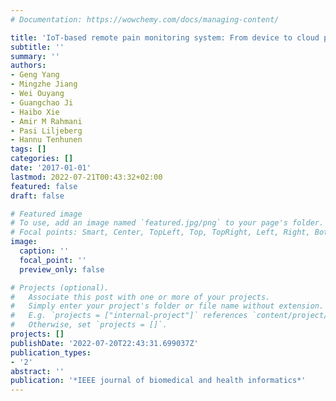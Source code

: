 ```yaml
---
# Documentation: https://wowchemy.com/docs/managing-content/

title: 'IoT-based remote pain monitoring system: From device to cloud platform'
subtitle: ''
summary: ''
authors:
- Geng Yang
- Mingzhe Jiang
- Wei Ouyang
- Guangchao Ji
- Haibo Xie
- Amir M Rahmani
- Pasi Liljeberg
- Hannu Tenhunen
tags: []
categories: []
date: '2017-01-01'
lastmod: 2022-07-21T00:43:32+02:00
featured: false
draft: false

# Featured image
# To use, add an image named `featured.jpg/png` to your page's folder.
# Focal points: Smart, Center, TopLeft, Top, TopRight, Left, Right, BottomLeft, Bottom, BottomRight.
image:
  caption: ''
  focal_point: ''
  preview_only: false

# Projects (optional).
#   Associate this post with one or more of your projects.
#   Simply enter your project's folder or file name without extension.
#   E.g. `projects = ["internal-project"]` references `content/project/deep-learning/index.md`.
#   Otherwise, set `projects = []`.
projects: []
publishDate: '2022-07-20T22:43:31.699037Z'
publication_types:
- '2'
abstract: ''
publication: '*IEEE journal of biomedical and health informatics*'
---
```

